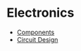 # Electronics

- [Components](electronics/components/index.md)
- [Circuit Design](electronics/circuit_design/index.md)
